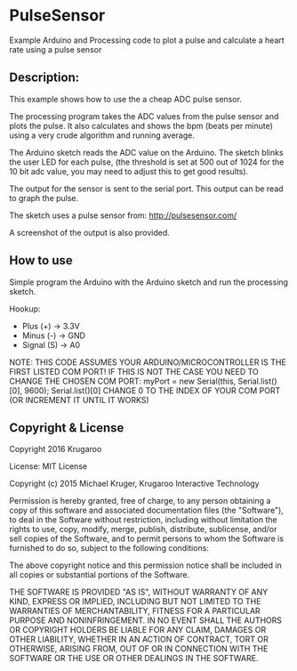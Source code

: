 # PulseSensor
Example Arduino and Processing code to plot a pulse and calculate a heart rate using a pulse sensor

## Description:
This example shows how to use the a cheap ADC pulse sensor.

The processing program takes the ADC values from the pulse sensor and plots the pulse.
It also calculates and shows the bpm (beats per minute) using a very crude algorithm
and running average.
 
The Arduino sketch reads the ADC value on the Arduino.
The sketch blinks the user LED for each pulse,
(the threshold is set at 500 out of 1024 for the 10 bit adc value,
you may need to adjust this to get good results).
 
The output for the sensor is sent to the serial port. This output can be read to graph the pulse.

The sketch uses a pulse sensor from:
http://pulsesensor.com/

A screenshot of the output is also provided.

## How to use
Simple program the Arduino with the Arduino sketch and run the processing sketch.

Hookup:
* Plus (+) -> 3.3V
* Minus (-) -> GND
* Signal (S) -> A0

NOTE: THIS CODE ASSUMES YOUR ARDUINO/MICROCONTROLLER IS THE FIRST LISTED COM PORT!
IF THIS IS NOT THE CASE YOU NEED TO CHANGE THE CHOSEN COM PORT:
myPort = new Serial(this, Serial.list()[0], 9600);
Serial.list()[0] CHANGE 0 TO THE INDEX OF YOUR COM PORT
(OR INCREMENT IT UNTIL IT WORKS)

## Copyright & License

Copyright 2016 Krugaroo 

License: MIT License

Copyright (c) 2015 Michael Kruger, Krugaroo Interactive Technology

Permission is hereby granted, free of charge, to any person obtaining a copy
of this software and associated documentation files (the "Software"), to deal
in the Software without restriction, including without limitation the rights
to use, copy, modify, merge, publish, distribute, sublicense, and/or sell
copies of the Software, and to permit persons to whom the Software is
furnished to do so, subject to the following conditions:

The above copyright notice and this permission notice shall be included in
all copies or substantial portions of the Software.

THE SOFTWARE IS PROVIDED "AS IS", WITHOUT WARRANTY OF ANY KIND, EXPRESS OR
IMPLIED, INCLUDING BUT NOT LIMITED TO THE WARRANTIES OF MERCHANTABILITY,
FITNESS FOR A PARTICULAR PURPOSE AND NONINFRINGEMENT. IN NO EVENT SHALL THE
AUTHORS OR COPYRIGHT HOLDERS BE LIABLE FOR ANY CLAIM, DAMAGES OR OTHER
LIABILITY, WHETHER IN AN ACTION OF CONTRACT, TORT OR OTHERWISE, ARISING FROM,
OUT OF OR IN CONNECTION WITH THE SOFTWARE OR THE USE OR OTHER DEALINGS IN
THE SOFTWARE.
